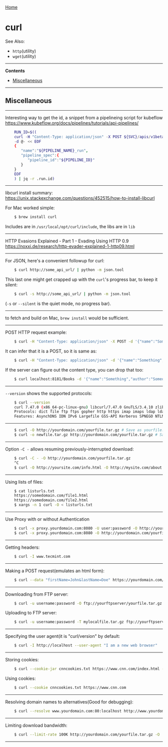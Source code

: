 [Home](Readme.md)
# curl

See Also:

  - `http`(utility)
  - `wget`(utility)

---

**Contents**

- [Miscellaneous](Curl.md#miscellaneous)

---

## Miscellaneous

---

Interesting way to get the id, a snippet from a pipelineing script for kubeflow
https://www.kubeflow.org/docs/pipelines/tutorials/api-pipelines/

```bash
    RUN_ID=$((
    curl -H "Content-Type: application/json" -X POST ${SVC}/apis/v1beta1/runs \
    -d @- << EOF
    {
       "name":"${PIPELINE_NAME}_run",
       "pipeline_spec":{
          "pipeline_id":"${PIPELINE_ID}"
       }
    }
    EOF
    ) | jq -r .run.id)
```    

---

libcurl install summary:
https://unix.stackexchange.com/questions/452515/how-to-install-libcurl

For Mac worked simple:

```bash
    $ brew install curl
```

Includes are in `/usr/local/opt/curl/include`, the libs are in `lib`

---

HTTP Evasions Explained - Part 1 - Evading Using HTTP 0.9 
https://noxxi.de/research/http-evader-explained-1-http09.html

---

For JSON, here's a convenient followup for curl:

```bash
    $ curl http://some_api_url/ | python -m json.tool
```

This last one might get crapped up with the ```curl```'s progress bar, to keep it silent:
    
```bash
    $ curl -s http://some_api_url/ | python -m json.tool
```

(`-s` or `--silent` is the quiet mode, no progress bar).
    
---

to fetch and build on Mac, `brew install` would be sufficient. 

---

POST HTTP request example:

```bash
    $ curl -H "Content-Type: application/json" -X POST -d '{"name":"Something","author":"Someody"}' localhost:8181/Books
```

It can infer that it is a POST, so it is same as:

```bash
    $ curl -H "Content-Type: application/json" -d '{"name":"Something","author":"Someody"}' localhost:8181/Books
```

If the server can figure out the content type, you can drop that too:

```bash
    $ curl localhost:8181/Books -d '{"name":"Something","author":"Someody"}'
```

---

`--version` shows the supported protocols:
    
```bash
    $ curl --version
    curl 7.47.0 (x86_64-pc-linux-gnu) libcurl/7.47.0 GnuTLS/3.4.10 zlib/1.2.8 libidn/1.32 librtmp/2.3
    Protocols: dict file ftp ftps gopher http https imap imaps ldap ldaps pop3 pop3s rtmp rtsp smb smbs smtp smtps telnet tftp
    Features: AsynchDNS IDN IPv6 Largefile GSS-API Kerberos SPNEGO NTLM NTLM_WB SSL libz TLS-SRP UnixSockets
```

---
    
```bash
    $ curl -O http://yourdomain.com/yourfile.tar.gz # Save as yourfile.tar.gz
    $ curl -o newfile.tar.gz http://yourdomain.com/yourfile.tar.gz # Save as newfile.tar.gz
```

---
      
Option `-C -` allows resuming previously-interrupted download:

```bash
    $ curl -C - -O http://yourdomain.com/yourfile.tar.gz
    ^C
    $ curl -O http://yoursite.com/info.html -O http://mysite.com/about.html
```

---

Using lists of files:
      
```bash
    $ cat listurls.txt
    https://somedomain.com/file1.html
    https://somedomain.com/file2.html
    $ xargs -n 1 curl -O < listurls.txt
```

---     

Use Proxy with or without Authentication

```bash
    $ curl -x proxy.yourdomain.com:8080 -U user:password -O http://yourdomain.com/yourfile.tar.gz
    $ curl -x proxy.yourdomain.com:8080 -O http://yourdomain.com/yourfile.tar.gz
```

---
    
Getting headers:

```bash
    $ curl -I www.tecmint.com
```

---
    
Making a POST request(emulates an html form):

```bash
    $ curl --data "firstName=John&lastName=Doe" https://yourdomain.com/info.php
```

---
    
Downloading from FTP server:

```bash
    $ curl -u username:password -O ftp://yourftpserver/yourfile.tar.gz
```

Uploading to FTP server:

```bash
    $ curl -u username:password -T mylocalfile.tar.gz ftp://yourftpserver
```

---
    
Specifying the user agent(it is "curl/version" by default:

```bash
    $ curl -I http://localhost --user-agent "I am a new web browser"
```

---
    
Storing cookies:

```bash
    $ curl --cookie-jar cnncookies.txt https://www.cnn.com/index.html -O
```

Using cookies:

```bash
    $ curl --cookie cnncookies.txt https://www.cnn.com
```

---
    
Resolving domain names to alternatives(Good for debugging):

```bash
    $ curl --resolve www.yourdomain.com:80:localhost http://www.yourdomain.com/
```

---

Limiting download bandwidth:

```bash
    $ curl --limit-rate 100K http://yourdomain.com/yourfile.tar.gz -O
```
    
---
